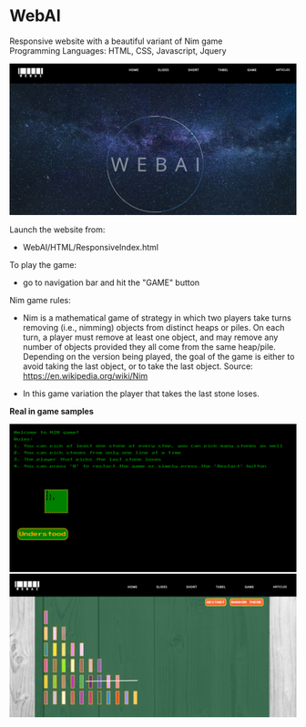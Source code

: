 # WebAI
Responsive website with a beautiful variant of Nim game  
Programming Languages: HTML, CSS, Javascript, Jquery

![Alt text](WebAI/IMG/WebIndex.png?raw=true "Web Index")

Launch the website from:
 - WebAI/HTML/ResponsiveIndex.html

To play the game:
 - go to navigation bar and hit the "GAME" button

Nim game rules:
 - Nim is a mathematical game of strategy in which two players take turns removing (i.e., nimming) objects from distinct heaps or piles. On each turn, a player must remove at least one object, and may remove any number of objects provided they all come from the same heap/pile. Depending on the version being played, the goal of the game is either to avoid taking the last object, or to take the last object.
   Source: https://en.wikipedia.org/wiki/Nim
   
 - In this game variation the player that takes the last stone loses.
 
 **Real in game samples**
 
 ![Alt text](WebAI/IMG/StartGame.png?raw=true "Start Game")
 ![Alt text](WebAI/IMG/NimWeb.png?raw=true "Game Sample")

